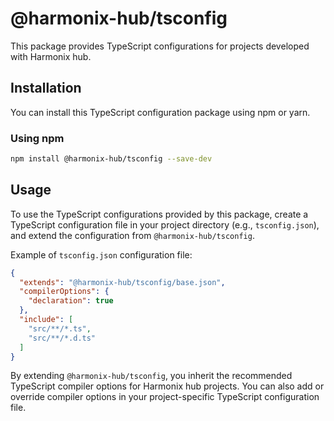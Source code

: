 # @harmonix-hub/tsconfig

This package provides TypeScript configurations for projects developed with Harmonix hub.

## Installation

You can install this TypeScript configuration package using npm or yarn.

### Using npm

```bash
npm install @harmonix-hub/tsconfig --save-dev
```

## Usage

To use the TypeScript configurations provided by this package, create a TypeScript configuration file in your project directory (e.g., `tsconfig.json`), and extend the configuration from `@harmonix-hub/tsconfig`.

Example of `tsconfig.json` configuration file:

```json
{
  "extends": "@harmonix-hub/tsconfig/base.json",
  "compilerOptions": {
    "declaration": true
  },
  "include": [
    "src/**/*.ts",
    "src/**/*.d.ts"
  ]
}
```

By extending `@harmonix-hub/tsconfig`, you inherit the recommended TypeScript compiler options for Harmonix hub projects. You can also add or override compiler options in your project-specific TypeScript configuration file.
